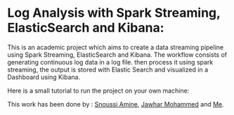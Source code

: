 # Log Analysis with Spark Streaming, ElasticSearch and Kibana:

This is an academic project which aims to create a data streaming pipeline using Spark Streaming, ElasticSearch and Kibana.
The workflow consists of generating continuous log data in a log file. then process it using spark streaming, the output is stored with Elastic Search and visualized 
in a Dashboard using Kibana.

Here is a small tutorial to run the project on your own machine:



This work has been done by : 
[Snoussi Amine](https://github.com/Aminos7), [Jawhar Mohammed](https://github.com/javo2) and [Me](https://github.com/isbainemohamed).


